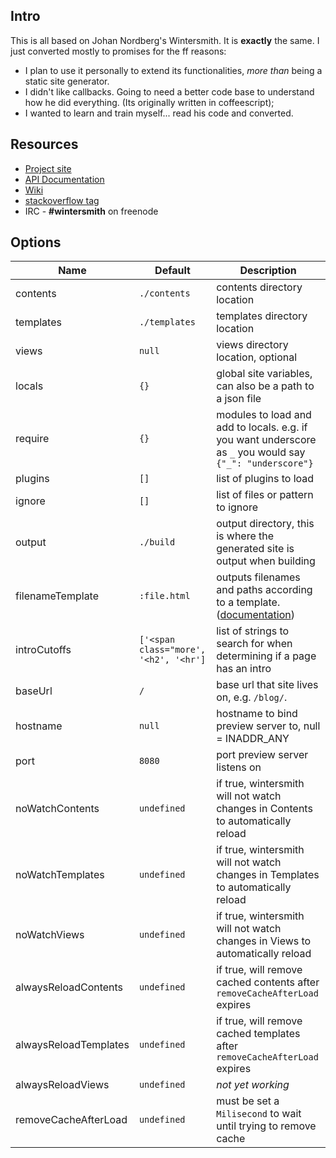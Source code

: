 ## Intro

This is all based on Johan Nordberg's Wintersmith. It is **exactly** the same. I just converted mostly to promises for the ff reasons:

- I plan to use it personally to extend its functionalities, *more than* being a static site generator. 
- I didn't like callbacks. Going to need a better code base to understand how he did everything. (Its originally written in coffeescript);
- I wanted to learn and train myself... read his code and converted.

## Resources

 * [Project site][website]
 * [API Documentation][docs]
 * [Wiki][wiki]
 * [stackoverflow tag](http://stackoverflow.com/questions/tagged/wintersmith)
 * IRC - **#wintersmith** on freenode

[website]: http://wintersmith.io "Wintersmith project website"
[docs]: http://wintersmith.io/docs "Wintersmith API Documentation"
[wiki]: https://github.com/jnordberg/wintersmith/wiki "Wintersmith wiki"
[plugin-listing]: https://github.com/jnordberg/wintersmith/wiki/Plugins "Wintersmith plugin listing"
[plugin-guide]: https://github.com/jnordberg/wintersmith/wiki/Writing-plugins "Wintersmith plugin guide"

## Options
Name                  | Default         | Description
----------------------|-----------------|-----------------------------------------------
contents              | `./contents`    | contents directory location
templates             | `./templates`   | templates directory location
views                 | `null`          | views directory location, optional
locals                | `{}`            | global site variables, can also be a path to a json file
require               | `{}`            | modules to load and add to locals. e.g. if you want underscore as `_` you would say `{"_": "underscore"}`
plugins               | `[]`            | list of plugins to load
ignore                | `[]`            | list of files or pattern to ignore
output                | `./build`       | output directory, this is where the generated site is output when building
filenameTemplate      | `:file.html`| outputs filenames and paths according to a template. ([documentation](https://github.com/jnordberg/wintersmith/wiki/Page-Plugin#filename-templating))
introCutoffs          | `['<span class="more', '<h2', '<hr']` | list of strings to search for when determining if a page has an intro
baseUrl               | `/`             | base url that site lives on, e.g. `/blog/`.
hostname              | `null`          | hostname to bind preview server to, null = INADDR_ANY
port                  | `8080`          | port preview server listens on
noWatchContents       | `undefined`     | if true, wintersmith will not watch changes in Contents to automatically reload
noWatchTemplates      | `undefined`     | if true, wintersmith will not watch changes in Templates to automatically reload 
noWatchViews          | `undefined`     | if true, wintersmith will not watch changes in Views to automatically reload
alwaysReloadContents  | `undefined`     | if true, will remove cached contents after `removeCacheAfterLoad` expires
alwaysReloadTemplates | `undefined`     | if true, will remove cached templates after `removeCacheAfterLoad` expires
alwaysReloadViews     | `undefined`     | *not yet working*
removeCacheAfterLoad  | `undefined`     | must be set a `Milisecond` to wait until trying to remove cache
